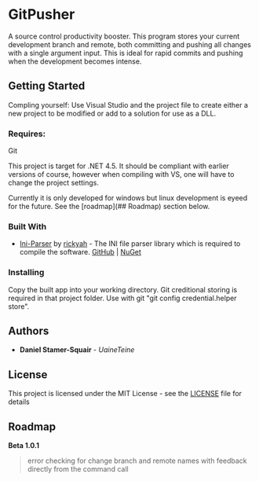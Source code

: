 # GitPusher

A source control productivity booster. This program stores your current development branch and remote, both committing and pushing all changes with a single argument input. This is ideal for rapid commits and pushing when the development becomes intense.

## Getting Started

Compling yourself: Use Visual Studio and the project file to create either a new project to be modified or add to a solution for use as a DLL.

### Requires:

Git

This project is target for .NET 4.5. It should be compliant with earlier versions of course, however when compiling with VS, one will have to change the project settings.

Currently it is only developed for windows but linux development is eyeed for the future. See the [roadmap](## Roadmap) section below.

### Built With

* [Ini-Parser](https://github.com/rickyah/ini-parser) by [rickyah](https://github.com/rickyah) - The INI file parser library which is required to compile the software. [GitHub](https://github.com/rickyah/ini-parser) |  [NuGet](https://www.nuget.org/packages/ini-parser/)

### Installing

Copy the built app into your working directory. Git creditional storing is required in that project folder. Use with git "git config credential.helper store".

## Authors

* **Daniel Stamer-Squair** - *UaineTeine*

## License

This project is licensed under the MIT License - see the [LICENSE](LICENSE) file for details

## Roadmap

**Beta 1.0.1**

>error checking for change branch and remote names with feedback directly from the command call